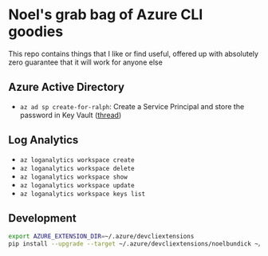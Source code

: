 # Noel's grab bag of Azure CLI goodies

This repo contains things that I like or find useful, offered up with absolutely zero guarantee that it will work for anyone else

## Azure Active Directory

* `az ad sp create-for-ralph`: Create a Service Principal and store the password in Key Vault ([thread](https://twitter.com/acanthamoeba/status/988185653199360002))

## Log Analytics

* `az loganalytics workspace create`
* `az loganalytics workspace delete`
* `az loganalytics workspace show`
* `az loganalytics workspace update`
* `az loganalytics workspace keys list`

## Development

```bash
export AZURE_EXTENSION_DIR=~/.azure/devcliextensions
pip install --upgrade --target ~/.azure/devcliextensions/noelbundick ~/code/noelbundick/azure-cli-extension-noelbundick/src/noelbundick
```